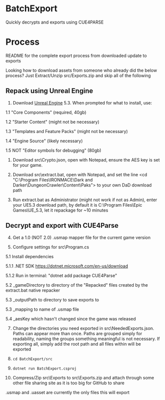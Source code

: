 # BatchExport
 Quickly decrypts and exports using CUE4PARSE

# Process

README for the complete export process from downloaded update to exports

Looking how to download assets from someone who already did the below process? Just Extract/Unzip src/Exports.zip and skip all of the following

## Repack using Unreal Engine
1. Download [Unreal Engine](https://www.unrealengine.com/en-US/download) 5.3. When prompted for what to install, use:

1.1 "Core Components" (required, 40gb)

1.2 "Starter Content" (might not be necessary)

1.3 "Templates and Feature Packs" (might not be necessary)

1.4 "Engine Source" (likely necessary)

1.5 NOT "Editor symbols for debugging" (80gb)
1. Download src\Crypto.json, open with Notepad, ensure the AES key is set for your game.

2. Download src\extract.bat, open with Notepad, and set the line <cd "C:\Program Files\IRONMACE\Dark and Darker\DungeonCrawler\Content\Paks"> to your own DaD download path

3. Run extract.bat as Administrator (might not work if not as Admin), enter your UE5.3 download path, by default it is C:\Program Files\Epic Games\UE_5.3, let it repackage for ~10 minutes

## Decrypt and export with CUE4Parse
4. Get a 1.0 (NOT 2.0) .usmap mapper file for the current game version
   
6. Configure settings for src\Program.cs
   
5.1 Install dependencies
   
5.1.1 .NET SDK https://dotnet.microsoft.com/en-us/download
   
5.1.2 Run in terminal: "dotnet add package CUE4Parse"
   
5.2 _gameDirectory to directory of the "Repacked" files created by the extract.bat native repacker
   
5.3 _outputPath to directory to save exports to
   
5.3 _mapping to name of .usmap file
   
5.4 _aesKey which hasn't changed since the game was released
  
7. Change the directories you need exported in src\NeededExports.json. Paths can appear more than once. Paths are grouped simply for readability, naming the groups something meaningful is not necessary. If exporting all, simply add the root path and all files within will be exported
   
8. `cd BatchExport/src`
   
9.  `dotnet run BatchExport.csproj`
    
10. Compress/Zip src\Exports to src\Exports.zip and attach through some other file sharing site as it is too big for GitHub to share

.usmap and .uasset are currently the only files this will export
